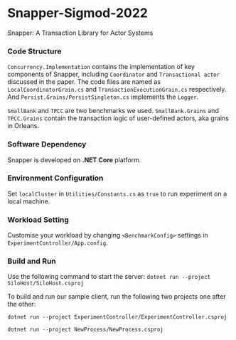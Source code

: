 # Snapper-Sigmod-2022
Snapper: A Transaction Library for Actor Systems

### Code Structure
`Concurrency.Implementation` contains the implementation of key components of Snapper, including `Coordinator` and `Transactional actor` discussed in the paper. The code files are named as `LocalCoordinatorGrain.cs` and `TransactionExecutionGrain.cs` respectively. And `Persist.Grains/PersistSingleton.cs` implements the `Logger`.

`SmallBank` and `TPCC` are two benchmarks we used. `SmallBank.Grains` and `TPCC.Grains` contain the transaction logic of user-defined actors, aka grains in Orleans.

### Software Dependency
Snapper is developed on **.NET Core** platform.

### Environment Configuration
Set `localCluster` in `Utilities/Constants.cs` as `true` to run experiment on a local machine.

### Workload Setting
Customise your workload by changing `<BenchmarkConfig>` settings in `ExperimentController/App.config`.

### Build and Run
Use the following command to start the server:
`dotnet run --project SiloHost/SiloHost.csproj`

To build and run our sample client, run the following two projects one after the other:

`dotnet run --project ExperimentController/ExperimentController.csproj`

`dotnet run --project NewProcess/NewProcess.csproj`